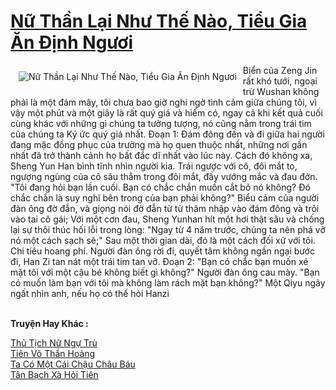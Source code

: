 <a href="https://truyentiki.com/nu-than-lai-nhu-the-nao-tieu-gia-an-dinh-nguoi.31656/" title="Nữ Thần Lại Như Thế Nào, Tiểu Gia Ăn Định Ngươi"><h1>Nữ Thần Lại Như Thế Nào, Tiểu Gia Ăn Định Ngươi</h1></a><div style="display:table"><img align="right" style="float: left; padding: 10px;" src="https://truyentiki.com/a/img/str/src/31656.jpg" alt="Nữ Thần Lại Như Thế Nào, Tiểu Gia Ăn Định Ngươi">Biển của Zeng Jin rất khó tưới, ngoại trừ Wushan không phải là một đám mây, tôi chưa bao giờ nghi ngờ tình cảm giữa chúng tôi, vì vậy một phút và một giây là rất quý giá và hiếm có, ngay cả khi kết quả cuối cùng khác với những gì chúng ta tưởng tượng, nó cũng nằm trong trái tim của chúng ta Ký ức quý giá nhất. Đoạn 1: Đám đông đến và đi giữa hai người đang mặc đồng phục của trường mà họ quen thuộc nhất, những nơi gần nhất đã trở thành cảnh họ bất đắc dĩ nhất vào lúc này. Cách đó không xa, Sheng Yun Han bình tĩnh nhìn người kia. Trái ngược với cô, đôi mắt to, ngượng ngùng của cô sâu thẳm trong đôi mắt, đầy vướng mắc và đau đớn. "Tôi đang hỏi bạn lần cuối. Bạn có chắc chắn muốn cắt bỏ nó không? Đó chắc chắn là suy nghĩ bên trong của bạn phải không?" Biểu cảm của người đàn ông đờ đẫn, và giọng nói đờ đẫn từ từ thâm nhập vào đám đông và trôi vào tai cô gái; Với một cơn đau, Sheng Yunhan hít một hơi thật sâu và chống lại sự thôi thúc hối lỗi trong lòng: "Ngay từ 4 năm trước, chúng ta nên phá vỡ nó một cách sạch sẽ;" Sau một thời gian dài, đó là một cách đối xử với tôi. Chi tiêu hoang phí. Người đàn ông rời đi, quyết tâm không ngần ngại bước đi, Han Zi tan nát một trái tim tan vỡ. Đoạn 2: "Bạn có chắc bạn muốn xé mặt tôi với một cậu bé không biết gì không?" Người đàn ông cau mày. "Bạn có muốn làm bạn với tôi mà không làm rách mặt bạn không?" Một Qiyu ngây ngất nhìn anh, nếu họ có thể hỏi Hanzi</div><p><br><b>Truyện Hay Khác :</b></p><a href="https://truyentiki.com/thu-tich-nu-ngu-tru.31655/" alt="Thủ Tịch Nữ Ngự Trù">Thủ Tịch Nữ Ngự Trù</a><br/><a href="https://github.com/nownovels/top500/tree/master/truyenhay/33582/" alt="Tiên Võ Thần Hoàng">Tiên Võ Thần Hoàng</a><br/><a href="https://github.com/nownovels/topcv/tree/master/truyenhay/31981/README.md" alt="Ta Có Một Cái Chậu Châu Báu">Ta Có Một Cái Chậu Châu Báu</a><br/><a href="https://github.com/nownovels/topcv/tree/master/truyenhay/31873/README.md" alt="Tân Bạch Xà Hỏi Tiên">Tân Bạch Xà Hỏi Tiên</a><br/>